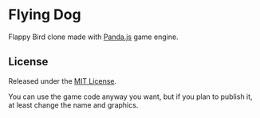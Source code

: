 # Flying Dog

Flappy Bird clone made with [Panda.js](http://github.com/ekelokorpi/panda.js) game engine.

## License

Released under the [MIT License](http://opensource.org/licenses/MIT).

You can use the game code anyway you want, but if you plan to publish it,
at least change the name and graphics.